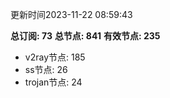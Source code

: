 更新时间2023-11-22 08:59:43

**总订阅: 73**
**总节点: 841**
**有效节点: 235**
- v2ray节点: 185
- ss节点: 26
- trojan节点: 24
